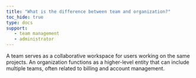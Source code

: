 ```yaml
---
title: "What is the difference between team and organization?"
toc_hide: true
type: docs
support:
   - team management
   - administrator
---
```

A team serves as a collaborative workspace for users working on the same projects. An organization functions as a higher-level entity that can include multiple teams, often related to billing and account management.